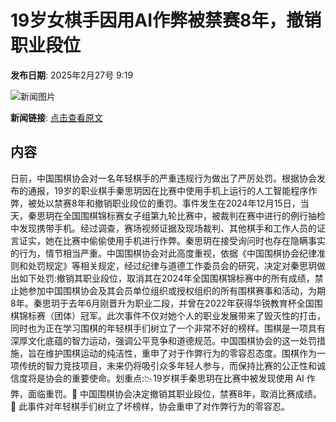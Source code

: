 # 19岁女棋手因用AI作弊被禁赛8年，撤销职业段位

**发布日期**: 2025年2月27号 9:19

![新闻图片](https://pic.chinaz.com/picmap/thumb/201904221141577783_19.jpg)

**新闻链接**: [点击查看原文](https://www.aibase.com/zh/news/15763)

## 内容

日前，中国围棋协会对一名年轻棋手的严重违规行为做出了严厉处罚。根据协会发布的通报，19岁的职业棋手秦思玥因在比赛中使用手机上运行的人工智能程序作弊，被处以禁赛8年和撤销职业段位的重罚。事件发生在2024年12月15日，当天，秦思玥在全国围棋锦标赛女子组第九轮比赛中，被裁判在赛中进行的例行抽检中发现携带手机。经过调查，赛场视频证据及现场裁判、其他棋手和工作人员的证言证实，她在比赛中偷偷使用手机进行作弊。秦思玥在接受询问时也存在隐瞒事实的行为，情节相当严重。中国围棋协会对此高度重视，依据《中国围棋协会纪律准则和处罚规定》等相关规定，经过纪律与道德工作委员会的研究，决定对秦思玥做出如下处罚:撤销其职业段位，取消其在2024年全国围棋锦标赛中的所有成绩，禁止她参加中国围棋协会及其会员单位组织或授权组织的所有围棋赛事和活动，为期8年。秦思玥于去年6月刚晋升为职业二段，并曾在2022年获得华锐教育杯全国围棋锦标赛（团体）冠军。此次事件不仅对她个人的职业发展带来了毁灭性的打击，同时也为正在学习围棋的年轻棋手们树立了一个非常不好的榜样。围棋是一项具有深厚文化底蕴的智力运动，强调公平竞争和道德规范。中国围棋协会的这一处罚措施，旨在维护围棋运动的纯洁性，重申了对于作弊行为的零容忍态度。围棋作为一项传统的智力竞技项目，未来仍将吸引众多年轻人参与，而保持比赛的公正性和诚信度将是协会的重要使命。划重点:📉19岁棋手秦思玥在比赛中被发现使用 AI 作弊，面临重罚。🏅 中国围棋协会决定撤销其职业段位，禁赛8年，取消比赛成绩。🚫 此事件对年轻棋手们树立了坏榜样，协会重申了对作弊行为的零容忍。
